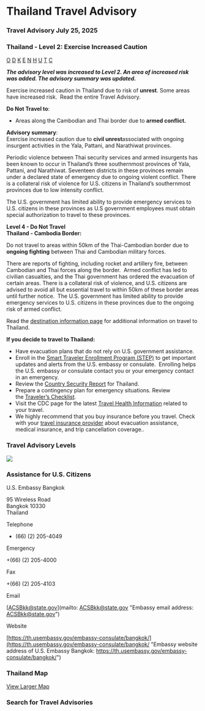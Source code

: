 # Thailand Travel Advisory

### Travel Advisory July 25, 2025

### Thailand - Level 2: Exercise Increased Caution

[O](javascript:void(0); "Tool Tip: Other")
[D](javascript:void(0); "Tool Tip: Wrongful Detention")
[K](javascript:void(0); "Tool Tip: Kidnap and Hostage")
[E](javascript:void(0); "Tool Tip: Event")
[N](javascript:void(0); "Tool Tip: Disaster")
[H](javascript:void(0); "Tool Tip: Health")
[U](javascript:void(0); "Tool Tip: Civil Unrest")
[T](javascript:void(0); "Tool Tip: Terrorism")
[C](javascript:void(0); "Tool Tip: Crimes")

***The advisory level was increased to Level 2. An area of increased risk was added. The advisory summary was updated.***

Exercise increased caution in Thailand due to risk of **unrest**. Some areas have increased risk.  Read the entire Travel Advisory.

**Do Not Travel to**:

* Areas along the Cambodian and Thai border due to **armed conflict.**

**Advisory summary**:   
Exercise increased caution due to **civil unrest**associated with ongoing insurgent activities in the Yala, Pattani, and Narathiwat provinces.  
  
Periodic violence between Thai security services and armed insurgents has been known to occur in Thailand’s three southernmost provinces of Yala, Pattani, and Narathiwat. Seventeen districts in these provinces remain under a declared state of emergency due to ongoing violent conflict. There is a collateral risk of violence for U.S. citizens in Thailand’s southernmost provinces due to low intensity conflict.

The U.S. government has limited ability to provide emergency services to U.S. citizens in these provinces as U.S government employees must obtain special authorization to travel to these provinces.

**Level 4 - Do Not Travel  
Thailand - Cambodia Border:**

Do not travel to areas within 50km of the Thai-Cambodian border due to **ongoing fighting** between Thai and Cambodian military forces.  
  
There are reports of fighting, including rocket and artillery fire, between Cambodian and Thai forces along the border.  Armed conflict has led to civilian casualties, and the Thai government has ordered the evacuation of certain areas. There is a collateral risk of violence, and U.S. citizens are advised to avoid all but essential travel to within 50km of these border areas until further notice.  The U.S. government has limited ability to provide emergency services to U.S. citizens in these provinces due to the ongoing risk of armed conflict.

Read the [destination information page](https://travel.state.gov/content/travel/en/international-travel/International-Travel-Country-Information-Pages/Thailand.html) for additional information on travel to Thailand.

**If you decide to travel to Thailand:**

* Have evacuation plans that do not rely on U.S. government assistance.
* Enroll in the [Smart Traveler Enrollment Program (STEP)](https://step.state.gov/step/) to get important updates and alerts from the U.S. embassy or consulate.  Enrolling helps the U.S. embassy or consulate contact you or your emergency contact in an emergency.
* Review the [Country Security Report](https://www.osac.gov/Content/Report/33ef53fa-45cf-409c-8398-1c49361d4481) for Thailand.
* Prepare a contingency plan for emergency situations. Review the [Traveler’s Checklist](https://travel.state.gov/content/passports/en/go/checklist.html).
* Visit the CDC page for the latest [Travel Health Information](https://travel.state.gov/content/travel/en/traveladvisories/traveladvisories/thailand-travel-advisory.html#ExternalPopup) related to your travel.
* We highly recommend that you buy insurance before you travel. Check with your [travel insurance provider](https://travel.state.gov/content/travel/en/international-travel/before-you-go/your-health-abroad/Insurance_Coverage_Overseas.html) about evacuation assistance, medical insurance, and trip cancellation coverage..

### Travel Advisory Levels

[![](/content/dam/NEWTravelAssets/images/travel-levelv2.svg)](/content/travel/en/international-travel/before-you-go/about-our-new-products.html "Travel Advisory Levels")

### Assistance for U.S. Citizens

U.S. Embassy Bangkok

95 Wireless Road  
Bangkok 10330  
Thailand

Telephone

+ (66) (2) 205-4049

Emergency

+(66) (2) 205-4000

Fax

+(66) (2) 205-4103

Email

[ACSBkk@state.gov](mailto: ACSBkk@state.gov "Embassy email address: ACSBkk@state.gov")

Website

[https://th.usembassy.gov/embassy-consulate/bangkok/](https://th.usembassy.gov/embassy-consulate/bangkok/ "Embassy website address of U.S. Embassy Bangkok: https://th.usembassy.gov/embassy-consulate/bangkok/")

### Thailand Map

[View Larger Map](https://travelmaps.state.gov/TSGMap/?extent=84.863520188,4.277120112,114.632906072,21.218518603 "Map of Thailand")



### Search for Travel Advisories